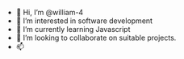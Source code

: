 - 👋 Hi, I’m @william-4
- 👀 I’m interested in software development
- 🌱 I’m currently learning Javascript
- 💞️ I’m looking to collaborate on suitable projects.
- 📫 

<!---
william-4/william-4 is a ✨ special ✨ repository because its `README.md` (this file) appears on your GitHub profile.
You can click the Preview link to take a look at your changes.
--->
